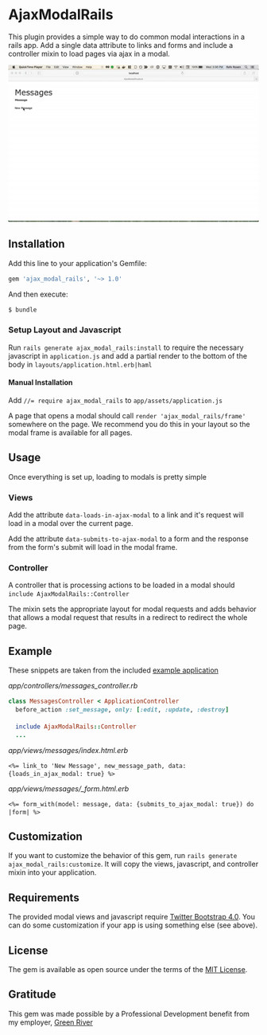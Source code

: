 # AjaxModalRails
This plugin provides a simple way to do common modal interactions in a rails app.  Add a single data attribute to links and forms and include a controller mixin to load pages via ajax in a modal.

![demo screencast](doc/demo.gif)

## Installation
Add this line to your application's Gemfile:

```ruby
gem 'ajax_modal_rails', '~> 1.0'
```

And then execute:
```bash
$ bundle
```

### Setup Layout and Javascript
Run `rails generate ajax_modal_rails:install` to require the necessary javascript in `application.js` and add a partial render to the bottom of the body in `layouts/application.html.erb|haml`

#### Manual Installation

Add `//= require ajax_modal_rails` to `app/assets/application.js`

A page that opens a modal should call `render 'ajax_modal_rails/frame'` somewhere on the page.  We recommend you do this in your layout so the modal frame is available for all pages.

## Usage

Once everything is set up, loading to modals is pretty simple

### Views

Add the attribute `data-loads-in-ajax-modal` to a link and it's request will load in a modal over the current page.

Add the attribute `data-submits-to-ajax-modal` to a form and the response from the form's submit will load in the modal frame.

### Controller

A controller that is processing actions to be loaded in a modal should `include AjaxModalRails::Controller`

The mixin sets the appropriate layout for modal requests and adds behavior that allows a modal request that results in a redirect to redirect the whole page.

## Example

These snippets are taken from the included [example application](spec/dummy)

*app/controllers/messages_controller.rb*
```ruby
class MessagesController < ApplicationController
  before_action :set_message, only: [:edit, :update, :destroy]

  include AjaxModalRails::Controller
  ...
```

*app/views/messages/index.html.erb*
```erb
<%= link_to 'New Message', new_message_path, data: {loads_in_ajax_modal: true} %>
```

*app/views/messages/\_form.html.erb*
```erb
<%= form_with(model: message, data: {submits_to_ajax_modal: true}) do |form| %>
```

## Customization

If you want to customize the behavior of this gem, run `rails generate ajax_modal_rails:customize`.  It will copy the views, javascript, and controller mixin into your application.

## Requirements

The provided modal views and javascript require [Twitter Bootstrap 4.0](https://getbootstrap.com/docs/4.0/getting-started/introduction/).  You can do some customization if your app is using something else (see above).

## License
The gem is available as open source under the terms of the [MIT License](http://opensource.org/licenses/MIT).

## Gratitude
This gem was made possible by a Professional Development benefit from my employer, [Green River](http://www.greenriver.com)